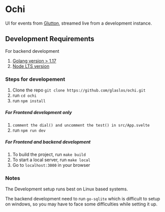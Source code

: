 # Ochi

UI for events from [Glutton](https://github.com/mushorg/glutton), streamed live from a development instance.

## Development Requirements

For backend development

1. [Golang version > 1.17](https://go.dev/doc/install)
2. [Node LTS version](https://nodejs.org/en/download/)

### Steps for developement

1. Clone the repo `git clone https://github.com/glaslos/ochi.git`
2. run `cd ochi`
3. run `npm install`

##### For Frontend development only

1. `comment the dial() and uncomment the test() in src/App.svelte`
2. run `npm run dev`

##### For Frontend and backend development

1. To build the project, run `make build`
2. To start a local server, run `make local`
3. Go to `localhost:3000` in your browser

### Notes

The Development setup runs best on Linux based systems.

The backend development need to run `go-sqlite` which is difficult to setup on windows, so you may have to face some difficulties while setting it up.
